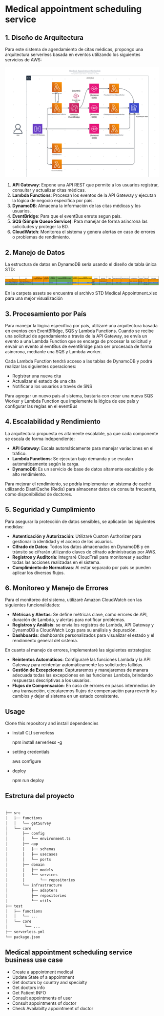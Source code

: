 
# Medical appointment scheduling service

## 1. Diseño de Arquitectura

Para este sistema de agendamiento de citas médicas, propongo una arquitectura serverless basada en eventos utilizando los siguientes servicios de AWS:

![Medical Appointment System Architecture Diagram](assets/diagrama.png "aa")

1. **API Gateway**: Expone una API REST que permite a los usuarios registrar, consultar y actualizar citas médicas.
2. **Lambda Functions**: Procesan los eventos de la API Gateway y ejecutan la lógica de negocio específica por país.
3. **DynamoDB**: Almacena la información de las citas médicas y los usuarios.
3. **EventBridge**: Para que el eventBus enrute segun país.
4. **SQS (Simple Queue Service)**: Para manejar de forma asincrona las solicitudes y proteger la BD.
5. **CloudWatch**: Monitorea el sistema y genera alertas en caso de errores o problemas de rendimiento.

## 2. Manejo de Datos

La estructura de datos en DynamoDB sería usando el diseño de tabla única STD:

![Medical Appointment System Architecture Diagram](assets/STD.png "aa")

En la carpeta assets se encuentra el archivo STD Medical Appointment.xlsx para una mejor visualización

## 3. Procesamiento por País

Para manejar la lógica específica por país, utilizaré una arquitectura basada en eventos con EventBRidge, SQS y  Lambda Functions. Cuando se recibe una solicitud de agendamiento a través de la API Gateway, se envía un evento a una Lambda Function que se encarga de procesar la solicitud y envair un evento al evntBus de eventBridge para ser procesada de forma asincrona, mediante una SQS y Lambda worker.

Cada Lambda Function tendrá acceso a las tablas de DynamoDB y podrá realizar las siguientes operaciones:

- Registrar una nueva cita
- Actualizar el estado de una cita
- Notificar a los usuarios a través de SNS

Para agregar un nuevo país al sistema, bastaría con crear una nueva SQS Worker y Lambda Function que implemente la lógica de ese país y configurar las reglas en el eventBus

## 4. Escalabilidad y Rendimiento

La arquitectura propuesta es altamente escalable, ya que cada componente se escala de forma independiente:

- **API Gateway**: Escala automáticamente para manejar variaciones en el tráfico.
- **Lambda Functions**: Se ejecutan bajo demanda y se escalan automáticamente según la carga.
- **DynamoDB**: Es un servicio de base de datos altamente escalable y de alto rendimiento.

Para mejorar el rendimiento, se podría implementar un sistema de caché utilizando ElastiCache (Redis) para almacenar datos de consulta frecuente, como disponibilidad de doctores.

## 5. Seguridad y Cumplimiento

Para asegurar la protección de datos sensibles, se aplicarán las siguientes medidas:

- **Autenticación y Autorización**: Utilizaré Custom Authorizer para gestionar la identidad y el acceso de los usuarios.
- **Cifrado de Datos**: Todos los datos almacenados en DynamoDB y en tránsito se cifrarán utilizando claves de cifrado administradas por AWS.
- **Registros y Auditoría**: Integraré CloudTrail para monitorear y auditar todas las acciones realizadas en el sistema.
- **Cumplimiento de Normativas**: Al estar separado por país se pueden aplicar los diversos flujos.

## 6. Monitoreo y Manejo de Errores

Para el monitoreo del sistema, utilizaré Amazon CloudWatch con las siguientes funcionalidades:

- **Métricas y Alertas**: Se define métricas clave, como errores de API, duración de Lambda, y alertas para notificar problemas.
- **Registros y Análisis**: se envia los registros de Lambda, API Gateway y DynamoDB a CloudWatch Logs para su análisis y depuración.
- **Dashboards**: dashboards personalizados para visualizar el estado y el rendimiento general del sistema.

En cuanto al manejo de errores, implementaré las siguientes estrategias:

- **Reintentos Automáticos**: Configuraré las funciones Lambda y la API Gateway para reintentar automáticamente las solicitudes fallidas.
- **Gestión de Excepciones**: Capturaremos y manejaremos de manera adecuada todas las excepciones en las funciones Lambda, brindando respuestas descriptivas a los usuarios.
- **Flujos de Compensación**: En caso de errores en pasos intermedios de una transacción, ejecutaremos flujos de compensación para revertir los cambios y dejar el sistema en un estado consistente.



## Usage

Clone this repository and install dependencies

- Install CLI serverless

    npm install serverless -g

- setting credentials

    aws configure

- deploy

    npm run deploy


## Estrctura del proyecto

```bash

├── src
│   ├── functions
│   │   └── getSurvey
│   └── core
│       ├── config
│       │   └── environment.ts
│       ├── app
│       │   ├── schemas
│       │   ├── usecases
│       │   └── ports
│       ├── domain
│       │   ├── models
│       │   └── services
│       │       └── repositories
│       └── infrastructure
│           ├── adapters
│           ├── repositories
│           └── utils
├── test
│   ├── functions
│   │   └── ...
│   └── core
│        └── ...
├── serverless.yml
└── package.json

```

## Medical appointment scheduling service business use case

* Create a appointment  medical
* Update State of a appointment
* Get doctors by country and specialty
* Get doctors info
* Get Patient INFO
* Consult appointments of user
* Consult appointments of doctor
* Check Availabilty appointment of doctor


